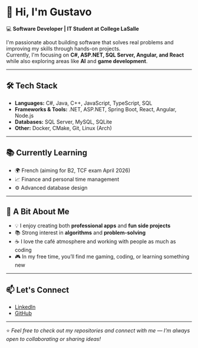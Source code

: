 # 👋 Hi, I'm Gustavo  

💻 **Software Developer | IT Student at College LaSalle**  

I'm passionate about building software that solves real problems and improving my skills through hands-on projects.  
Currently, I'm focusing on **C#, ASP.NET, SQL Server, Angular, and React** while also exploring areas like **AI** and **game development**.  

---

## 🛠️ Tech Stack
- **Languages:** C#, Java, C++, JavaScript, TypeScript, SQL  
- **Frameworks & Tools:** .NET, ASP.NET, Spring Boot, React, Angular, Node.js  
- **Databases:** SQL Server, MySQL, SQLite  
- **Other:** Docker, CMake, Git, Linux (Arch)  

---

## 📚 Currently Learning
- 🌍 French (aiming for B2, TCF exam April 2026)  
- 📈 Finance and personal time management  
- ⚙️ Advanced database design  

---

## 🌟 A Bit About Me
- 💡 I enjoy creating both **professional apps** and **fun side projects**  
- 📚 Strong interest in **algorithms** and **problem-solving**  
- ☕ I love the café atmosphere and working with people as much as coding  
- 🎮 In my free time, you’ll find me gaming, coding, or learning something new  

---

## 📫 Let's Connect
- [LinkedIn](https://www.linkedin.com/in/gustavo-caldas-de-souza-32375716b/)  
- [GitHub](https://github.com/gustavocaldassouza)  

---
⭐ *Feel free to check out my repositories and connect with me — I’m always open to collaborating or sharing ideas!*
<!---
gustavocaldassouza/gustavocaldassouza is a ✨ special ✨ repository because its `README.md` (this file) appears on your GitHub profile.
You can click the Preview link to take a look at your changes.
--->
